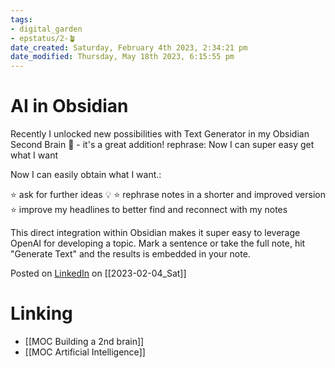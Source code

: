 ```yaml
---
tags: 
- digital_garden
- epstatus/2-🪴
date_created: Saturday, February 4th 2023, 2:34:21 pm
date_modified: Thursday, May 18th 2023, 6:15:55 pm
---
```

# AI in Obsidian
Recently I unlocked new possibilities with Text Generator in my Obsidian Second Brain 🧠 - it's a great addition! rephrase: Now I can super easy  get what I want

Now I can easily obtain what I want.:

⭐️ ask for further ideas 💡
⭐️ rephrase notes in a shorter and improved version 
⭐️ improve my headlines to better find and reconnect with my notes

This direct integration within Obsidian makes it super easy to leverage OpenAI for developing a topic. Mark a sentence or take the full note, hit "Generate Text" and the results is embedded in your note.

Posted on [LinkedIn](https://www.linkedin.com/posts/sebastiankamilli_secondbrain-pkms-obsidian-activity-7027635991481851907-Wntv?utm_source=share&utm_medium=member_desktop) on [[2023-02-04_Sat]]

# Linking
+ [[MOC Building a 2nd brain]]
+ [[MOC Artificial Intelligence]]
